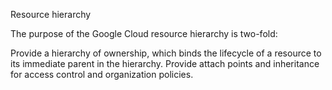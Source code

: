 Resource hierarchy

The purpose of the Google Cloud resource hierarchy is two-fold:

Provide a hierarchy of ownership, which binds the lifecycle of a resource to its immediate parent in the hierarchy.
Provide attach points and inheritance for access control and organization policies.
